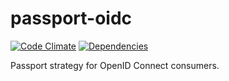 # passport-oidc
[![Code Climate](https://codeclimate.com/github/dylantmarsh/passport-oidc/badges/gpa.svg)](https://codeclimate.com/github/dylantmarsh/passport-oidc)
[![Dependencies](https://david-dm.org/dylantmarsh/passport-oidc.png)](https://david-dm.org/dylantmarsh/passport-oidc)

Passport strategy for OpenID Connect consumers.
